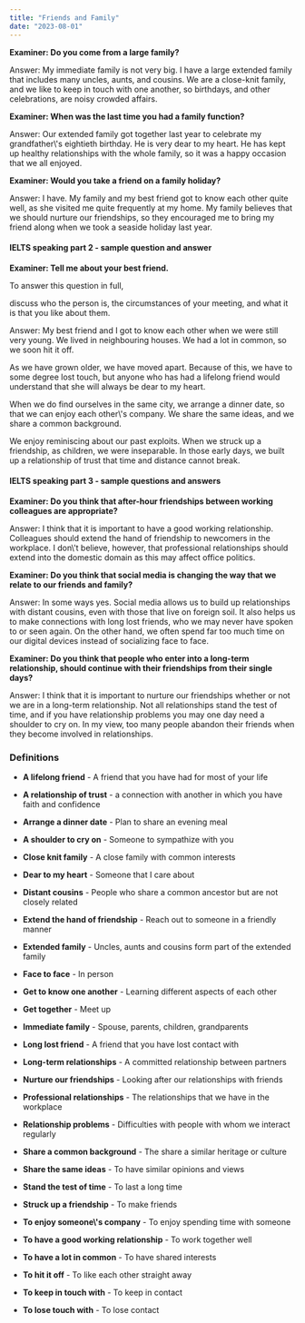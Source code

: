 ```yaml
---
title: "Friends and Family"
date: "2023-08-01"
---
```


**Examiner: Do you come from a large family?**

Answer: My immediate family is not very big. I have a large extended family that includes many uncles, aunts, and cousins. We are a close-knit family, and we like to keep in touch with one another, so birthdays, and other celebrations, are noisy crowded affairs.

**Examiner: When was the last time you had a family function?**

Answer: Our extended family got together last year to celebrate my grandfather\\'s eightieth birthday. He is very dear to my heart. He has kept up healthy relationships with the whole family, so it was a happy occasion that we all enjoyed.

**Examiner: Would you take a friend on a family holiday?**

Answer: I have. My family and my best friend got to know each other quite well, as she visited me quite frequently at my home. My family believes that we should nurture our friendships, so they encouraged me to bring my friend along when we took a seaside holiday last year.

#### **IELTS speaking part 2 - sample question and answer**

**Examiner: Tell me about your best friend.**

To answer this question in full,

discuss who the person is, the circumstances of your meeting, and what it is that you like about them.

Answer: My best friend and I got to know each other when we were still very young. We lived in neighbouring houses. We had a lot in common, so we soon hit it off.

As we have grown older, we have moved apart. Because of this, we have to some degree lost touch, but anyone who has had a lifelong friend would understand that she will always be dear to my heart.

When we do find ourselves in the same city, we arrange a dinner date, so that we can enjoy each other\\'s company. We share the same ideas, and we share a common background.

We enjoy reminiscing about our past exploits. When we struck up a friendship, as children, we were inseparable. In those early days, we built up a relationship of trust that time and distance cannot break.

#### IELTS speaking part 3 - sample questions and answers

**Examiner: Do you think that after-hour friendships between working colleagues are appropriate?**

Answer: I think that it is important to have a good working relationship. Colleagues should extend the hand of friendship to newcomers in the workplace. I don\\'t believe, however, that professional relationships should extend into the domestic domain as this may affect office politics.

**Examiner: Do you think that social media is changing the way that we relate to our friends and family?**

Answer: In some ways yes. Social media allows us to build up relationships with distant cousins, even with those that live on foreign soil. It also helps us to make connections with long lost friends, who we may never have spoken to or seen again. On the other hand, we often spend far too much time on our digital devices instead of socializing face to face.

**Examiner: Do you think that people who enter into a long-term relationship, should continue with their friendships from their single days?**

Answer: I think that it is important to nurture our friendships whether or not we are in a long-term relationship. Not all relationships stand the test of time, and if you have relationship problems you may one day need a shoulder to cry on. In my view, too many people abandon their friends when they become involved in relationships.

### Definitions

- **A lifelong friend** - A friend that you have had for most of your life

- **A relationship of trust** - a connection with another in which you have faith and confidence

- **Arrange a dinner date** - Plan to share an evening meal

- **A shoulder to cry on** - Someone to sympathize with you

- **Close knit family** - A close family with common interests

- **Dear to my heart** - Someone that I care about

- **Distant cousins** - People who share a common ancestor but are not closely related

- **Extend the hand of friendship** - Reach out to someone in a friendly manner

- **Extended family** - Uncles, aunts and cousins form part of the extended family

- **Face to face** - In person

- **Get to know one another** - Learning different aspects of each other

- **Get together** - Meet up

- **Immediate family** - Spouse, parents, children, grandparents

- **Long lost friend** - A friend that you have lost contact with

- **Long-term relationships** - A committed relationship between partners

- **Nurture our friendships** - Looking after our relationships with friends

- **Professional relationships** - The relationships that we have in the workplace

- **Relationship problems** - Difficulties with people with whom we interact regularly

- **Share a common background** - The share a similar heritage or culture

- **Share the same ideas** - To have similar opinions and views

- **Stand the test of time** - To last a long time

- **Struck up a friendship** - To make friends

- **To enjoy someone\\'s company** - To enjoy spending time with someone

- **To have a good working relationship** - To work together well

- **To have a lot in common** - To have shared interests

- **To hit it off** - To like each other straight away

- **To keep in touch with** - To keep in contact

- **To lose touch with** - To lose contact
